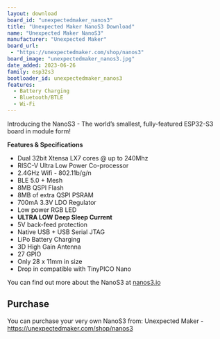 ```yaml
---
layout: download
board_id: "unexpectedmaker_nanos3"
title: "Unexpected Maker NanoS3 Download"
name: "Unexpected Maker NanoS3"
manufacturer: "Unexpected Maker"
board_url:
 - "https://unexpectedmaker.com/shop/nanos3"
board_image: "unexpectedmaker_nanos3.jpg"
date_added: 2023-06-26
family: esp32s3
bootloader_id: unexpectedmaker_nanos3
features:
  - Battery Charging
  - Bluetooth/BTLE
  - Wi-Fi
---
```


Introducing the NanoS3 - The world’s smallest, fully-featured ESP32-S3 board in module form!

**Features & Specifications**
- Dual 32bit Xtensa LX7 cores @ up to 240Mhz
- RISC-V Ultra Low Power Co-processor
- 2.4GHz Wifi - 802.11b/g/n
- BLE 5.0 + Mesh
- 8MB QSPI Flash
- 8MB of extra QSPI PSRAM
- 700mA 3.3V LDO Regulator
- Low power RGB LED
- **ULTRA LOW Deep Sleep Current**
- 5V back-feed protection
- Native USB + USB Serial JTAG
- LiPo Battery Charging
- 3D High Gain Antenna
- 27 GPIO
- Only 28 x 11mm in size
- Drop in compatible with TinyPICO Nano

You can find out more about the NanoS3 at [nanos3.io](https://nanos3.io)

## Purchase
You can purchase your very own NanoS3 from:
Unexpected Maker - https://unexpectedmaker.com/shop/nanos3
